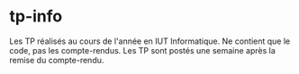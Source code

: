 tp-info
=======

Les TP réalisés au cours de l'année en IUT Informatique. Ne contient que le code, pas les compte-rendus. Les TP sont postés une semaine après la remise du compte-rendu.
